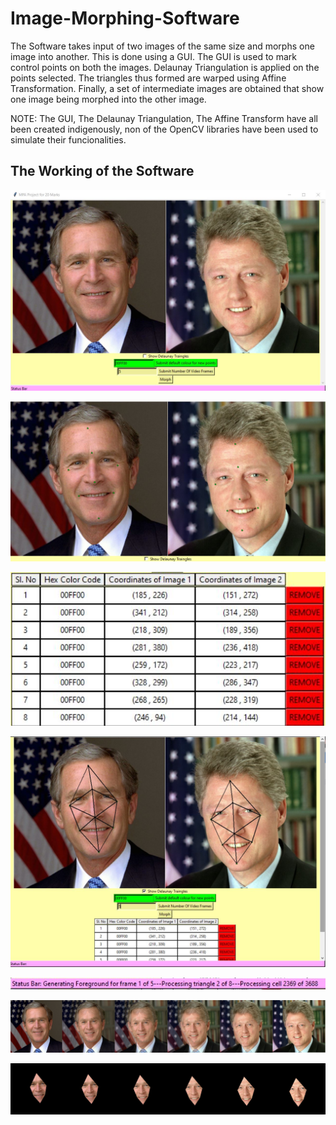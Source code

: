 # Image-Morphing-Software

The Software takes input of two images of the same size and morphs one image into another. 
This is done using a GUI. The GUI is used to mark control points on both the images. 
Delaunay Triangulation is applied on the points selected. 
The triangles thus formed are warped using Affine Transformation. 
Finally, a set of intermediate images are obtained that show one image being morphed into the other image.

NOTE: The GUI, The Delaunay Triangulation, The Affine Transform have all been created indigenously, non of the OpenCV libraries have been used to simulate their funcionalities.

## The Working of the Software

![The initial view of the GUI](initialGUI.JPG)

![Feature Points Marked](fp2.JPG)

![Table for Feature Points present on GUI](tb2.JPG)

![Corresponding Delaunay Triangles mapped for given feature points](dllll.JPG)

![After clicking the morph button, the status of morphing can be seen here](stb.JPG)

![Intermediate images with background](withb.png)

![Intermediate images without background](outb.png)
